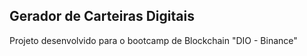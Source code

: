 ## Gerador de Carteiras Digitais

Projeto desenvolvido para o bootcamp de Blockchain "DIO - Binance"